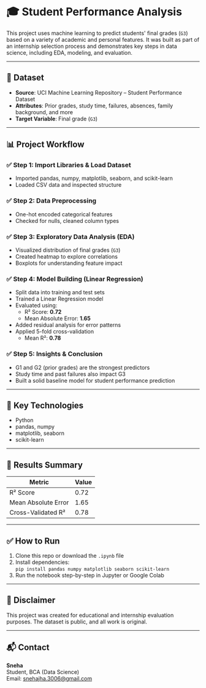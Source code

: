 # 🎓 Student Performance Analysis

This project uses machine learning to predict students' final grades (`G3`) based on a variety of academic and personal features. It was built as part of an internship selection process and demonstrates key steps in data science, including EDA, modeling, and evaluation.

---

## 📁 Dataset

- **Source**: UCI Machine Learning Repository – Student Performance Dataset
- **Attributes**: Prior grades, study time, failures, absences, family background, and more
- **Target Variable**: Final grade (`G3`)

---

## 📊 Project Workflow

### ✅ Step 1: Import Libraries & Load Dataset
- Imported pandas, numpy, matplotlib, seaborn, and scikit-learn
- Loaded CSV data and inspected structure

### ✅ Step 2: Data Preprocessing
- One-hot encoded categorical features
- Checked for nulls, cleaned column types

### ✅ Step 3: Exploratory Data Analysis (EDA)
- Visualized distribution of final grades (`G3`)
- Created heatmap to explore correlations
- Boxplots for understanding feature impact

### ✅ Step 4: Model Building (Linear Regression)
- Split data into training and test sets
- Trained a Linear Regression model
- Evaluated using:
  - R² Score: **0.72**
  - Mean Absolute Error: **1.65**
- Added residual analysis for error patterns
- Applied 5-fold cross-validation  
  - Mean R²: **0.78**

### ✅ Step 5: Insights & Conclusion
- G1 and G2 (prior grades) are the strongest predictors
- Study time and past failures also impact G3
- Built a solid baseline model for student performance prediction

---

## 🚀 Key Technologies

- Python
- pandas, numpy
- matplotlib, seaborn
- scikit-learn

---

## 📌 Results Summary

| Metric               | Value  |
|----------------------|--------|
| R² Score             | 0.72   |
| Mean Absolute Error  | 1.65   |
| Cross-Validated R²   | 0.78   |

---

## ✅ How to Run

1. Clone this repo or download the `.ipynb` file
2. Install dependencies:  
   `pip install pandas numpy matplotlib seaborn scikit-learn`
3. Run the notebook step-by-step in Jupyter or Google Colab

---

## 📄 Disclaimer

This project was created for educational and internship evaluation purposes. The dataset is public, and all work is original.

---

## 📬 Contact

**Sneha**  
Student, BCA (Data Science)  
Email: snehajha.3006@gmail.com 
